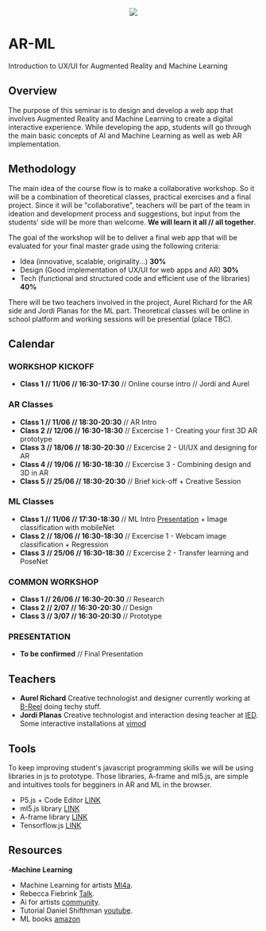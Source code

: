 
<p align="center"><img src="https://img.freepik.com/vector-gratis/machine-learning-banner-web-icon-set-mineria-datos-algoritmo-red-neuronal_35632-107.jpg?size=626&ext=jpg" /></p>

# AR-ML
Introduction to UX/UI for Augmented Reality and Machine Learning
## Overview
The purpose of this seminar is to design and develop a web app that involves Augmented Reality and Machine Learning to create a digital interactive experience. While developing the app, students will go through the main basic concepts of AI and Machine Learning as well as web AR implementation.
## Methodology
The main idea of the course flow is to make a collaborative workshop. So it will be a combination of theoretical classes, practical exercises and a final project. Since it will be "collaborative", teachers will be part of the team in ideation and development process and suggestions, but input from the students' side will be more than welcome. **We will learn it all // all together**.

The goal of the workshop will be to deliver a final web app that will be evaluated for your final master grade using the following criteria:
- Idea (innovative, scalable, originality...) **30%**
- Design (Good implementation of UX/UI for web apps and AR) **30%**
- Tech (functional and structured code and efficient use of the libraries) **40%**

There will be two teachers involved in the project, Aurel Richard for the AR side and Jordi Planas for the ML part.
Theoretical classes will be online in school platform and working sessions will be presential (place TBC).

## Calendar
### WORKSHOP KICKOFF
- **Class 1 // 11/06 // 16:30-17:30**  // Online course intro // Jordi and Aurel
### AR Classes
- **Class 1 // 11/06 // 18:30-20:30**  // AR Intro
- **Class 2 // 12/06 // 16:30-18:30**  // Excercise 1 - Creating your first 3D AR prototype
- **Class 3 // 18/06 // 18:30-20:30**  // Excercise 2 - UI/UX and designing for AR
- **Class 4 // 19/06 // 16:30-18:30**  // Excercise 3 - Combining design and 3D in AR 
- **Class 5 // 25/06 // 18:30-20:30**  // Brief kick-off + Creative Session
### ML Classes
- **Class 1 // 11/06 // 17:30-18:30**  // ML Intro [Presentation](https://drive.google.com/file/d/1ECGCQzwvP2YsLEGjPS8HI4OhuS9Cmh21/view?usp=sharing) + Image classification with mobileNet
- **Class 2 // 18/06 // 16:30-18:30**  // Excercise 1 - Webcam image classification + Regression
- **Class 3 // 25/06 // 16:30-18:30**  // Excercise 2 - Transfer learning and PoseNet
### COMMON WORKSHOP
- **Class 1 // 26/06 // 16:30-20:30** // Research
- **Class 2 // 2/07 // 16:30-20:30** // Design
- **Class 3 // 3/07 // 16:30-20:30**  // Prototype

### PRESENTATION
- **To be confirmed**  // Final Presentation

## Teachers
- **Aurel Richard**
 Creative technologist and designer currently working at [B-Reel](https://www.b-reel.com/) doing techy stuff.
- **Jordi Planas**
 Creative technologist and interaction desing teacher at [IED](https://iedbarcelona.es/). Some interactive installations at [vimod](http://www.vimod.net/)

## Tools
To keep improving student's javascript programming skills we will be using libraries in js to prototype. Those libraries, A-frame and ml5.js, are simple and intuitives tools for begginers in AR and ML in the browser.
- P5.js + Code Editor [LINK](https://p5js.org/)
- ml5.js library [LINK](https://ml5js.org/)
- A-frame library [LINK](https://aframe.io/)
- Tensorflow.js [LINK](https://www.tensorflow.org/js)

## Resources
-**Machine Learning**
- Machine Learning for artists [Ml4a](https://ml4a.github.io/ml4a/).
- Rebecca Fiebrink [Talk](https://vimeo.com/287094397).
- Ai for artists [community](https://aiartists.org/).
- Tutorial Daniel Shifthman [youtube](https://www.youtube.com/user/shiffman/playlists).
- ML books [amazon](https://www.amazon.com/shop/thecodingtrain?listId=RL09MO9IJCCH)




